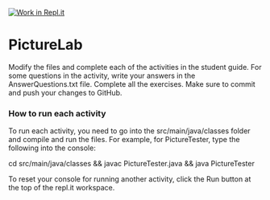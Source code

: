 [![Work in Repl.it](https://classroom.github.com/assets/work-in-replit-14baed9a392b3a25080506f3b7b6d57f295ec2978f6f33ec97e36a161684cbe9.svg)](https://classroom.github.com/online_ide?assignment_repo_id=4158036&assignment_repo_type=AssignmentRepo)
# PictureLab
Modify the files and complete each of the activities in the student guide. For some questions in the activity, write your answers in the AnswerQuestions.txt file. Complete all the exercises. Make sure to commit and push your changes to GitHub.

### How to run each activity
To run each activity, you need to go into the src/main/java/classes folder and compile and run the files. For example, for PictureTester, type the following into the console:

cd src/main/java/classes && javac PictureTester.java && java PictureTester

To reset your console for running another activity, click the Run button at the top of the repl.it workspace.
